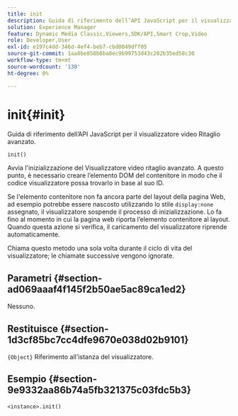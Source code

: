 ```yaml
---
title: init
description: Guida di riferimento dell’API JavaScript per il visualizzatore video Ritaglio avanzato.
solution: Experience Manager
feature: Dynamic Media Classic,Viewers,SDK/API,Smart Crop,Video
role: Developer,User
exl-id: e197c4dd-346d-4ef4-beb7-cbd0049dff05
source-git-commit: 1aa8be858b0ba8ec9b99753d43c202b35ed58c30
workflow-type: tm+mt
source-wordcount: '130'
ht-degree: 0%

---
```


# init{#init}

Guida di riferimento dell’API JavaScript per il visualizzatore video Ritaglio avanzato.

`init()`

Avvia l&#39;inizializzazione del Visualizzatore video ritaglio avanzato. A questo punto, è necessario creare l’elemento DOM del contenitore in modo che il codice visualizzatore possa trovarlo in base al suo ID.

Se l&#39;elemento contenitore non fa ancora parte del layout della pagina Web, ad esempio potrebbe essere nascosto utilizzando lo stile `display:none` assegnato, il visualizzatore sospende il processo di inizializzazione. Lo fa fino al momento in cui la pagina web riporta l’elemento contenitore al layout. Quando questa azione si verifica, il caricamento del visualizzatore riprende automaticamente.

Chiama questo metodo una sola volta durante il ciclo di vita del visualizzatore; le chiamate successive vengono ignorate.

## Parametri {#section-ad069aaaf4f145f2b50ae5ac89ca1ed2}

Nessuno.

## Restituisce {#section-1d3cf85bc7cc4dfe9670e038d02b9101}

`{Object}` Riferimento all&#39;istanza del visualizzatore.

## Esempio {#section-9e9332aa86b74a5fb321375c03fdc5b3}

```
<instance>.init()
```
